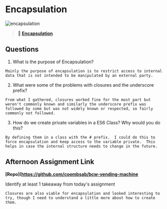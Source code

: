 # Encapsulation

![encapsulation](https://bcw.blob.core.windows.net/public/img/journals/5838157482080222)

> **📖 [Encapsulation](https://codeworksacademy.com/fs-student-guide/resources/wk3/02-Encapsulation)**

## Questions

1. What is the purpose of Encapsulation?
```
Mainly the purpose of encapsulation is to restrict access to internal data that is not intended to be manipulated by an external party.
```
2. What were some of the problems with closures and the underscore prefix?
```
From what I gathered, closures worked fine for the most part but weren't commonly known and similarly the underscore prefix was followed by some but was not widely known or respected, so fairly commonly not followed.
```
3. How do we create private variables in a ES6 Class? Why would you do this?
```
By defining them in a class with the # prefix.  I could do this to force encapsulation and keep access to the variable private.  This helps in case the internal structure needs to change in the future.
```
## Afternoon Assignment Link

**[Repo](https://github.com/coombsab/bcw-vending-machine**

Identify at least 1 takeaway from today's assignment
```
Closures are also viable for encapsulation and looked interesting to try, though I need to understand a little more about how to create them.
```